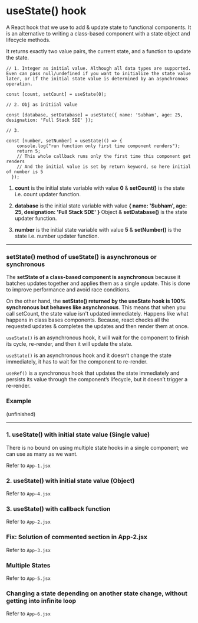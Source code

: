 # useState() hook

A React hook that we use to add & update state to functional components. It is an alternative to writing a class-based component with a state object and lifecycle methods.

It returns exactly two value pairs, the current state, and a function to update the state.

```
// 1. Integer as initial value. Although all data types are supported. Even can pass null/undefined if you want to initialize the state value later, or if the initial state value is determined by an asynchronous operation.

const [count, setCount] = useState(0);

// 2. Obj as initiial value

const [database, setDatabase] = useState({ name: 'Subham', age: 25, designation: 'Full Stack SDE' });

// 3.

const [number, setNumber] = useState(() => {
    console.log("run function only first time component renders");
    return 5;
    // This whole callback runs only the first time this component get renders
    // And the initial value is set by return keyword, so here initial of number is 5
  });
```

1. **count** is the initial state variable with value **0** & **setCount()** is the state i.e. count updater function.

2. **database** is the initial state variable with value **{ name: 'Subham', age: 25, designation: 'Full Stack SDE' }** Object & **setDatabase()** is the state updater function.
3. **number** is the initial state variable with value **5** & **setNumber()** is the state i.e. number updater function.

<hr>

### setState() method of useState() is asynchronous or synchronous

The **setState of a class-based component is asynchronous** because it batches updates together and applies them as a single update. This is done to improve performance and avoid race conditions.

On the other hand, the **setState() returned by the useState hook is 100% synchronous but behaves like asynchronous**. This means that when you call setCount, the state value isn't updated immediately. Happens like what happens in class bases components. Because, react checks all the requested updates & completes the updates and then render them at once.

`useState()` is an asynchronous hook, it will wait for the component to finish its cycle, re-render, and then it will update the state.

`useState()` is an asynchronous hook and it doesn’t change the state immediately, it has to wait for the component to re-render.

`useRef()` is a synchronous hook that updates the state immediately and persists its value through the component’s lifecycle, but it doesn’t trigger a re-render.

### Example

(unfinished)

<hr>

### 1. useState() with initial state value (Single value)

There is no bound on using multiple state hooks in a single component; we can use as many as we want.

Refer to `App-1.jsx`

### 2. useState() with initial state value (Object)

Refer to `App-4.jsx`

### 3. useState() with callback function

Refer to `App-2.jsx`

### Fix: Solution of commented section in App-2.jsx

Refer to `App-3.jsx`

### Multiple States

Refer to `App-5.jsx`

### Changing a state depending on another state change, without getting into infinite loop

Refer to `App-6.jsx`
